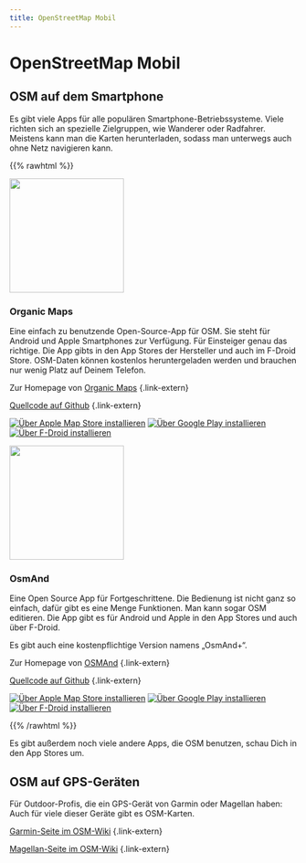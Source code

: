 ```yaml
---
title: OpenStreetMap Mobil
---
```


# OpenStreetMap Mobil

## OSM auf dem Smartphone

Es gibt viele Apps für alle populären Smartphone-Betriebssysteme. Viele richten
sich an spezielle Zielgruppen, wie Wanderer oder Radfahrer. Meistens kann man
die Karten herunterladen, sodass man unterwegs auch ohne Netz navigieren kann.

{{% rawhtml %}}
<div class="grid-container grid-container-500">
<div class="grid-box">
<img class="grid-box-app-left" src="organicmaps.png" width="200"/>
<div class="grid-box-app-right">

<img class="logo" src="/img/logos/organic-maps.png" alt=""/>

### Organic Maps

Eine einfach zu benutzende Open-Source-App für OSM. Sie steht für Android und
Apple Smartphones zur Verfügung. Für Einsteiger genau das richtige. Die App
gibts in den App Stores der Hersteller und auch im F-Droid Store. OSM-Daten
können kostenlos heruntergeladen werden und brauchen nur wenig Platz auf Deinem
Telefon.

Zur Homepage von [Organic Maps](https://organicmaps.app/)
{.link-extern}

[Quellcode auf Github](https://github.com/organicmaps/organicmaps)
{.link-extern}

[![Über Apple Map Store installieren](/img/appstores/apple-appstore.svg)](https://apps.apple.com/app/organic-maps/id1567437057)
[![Über Google Play installieren](/img/appstores/googleplay.svg)](https://play.google.com/store/apps/details?id=app.organicmaps&hl=de)
[![Über F-Droid installieren](/img/appstores/f-droid.svg)](https://f-droid.org/de/packages/app.organicmaps/)

</div>
</div>
<div class="grid-box">
<img class="grid-box-app-left" src="osmand.png" width="200"/>
<div class="grid-box-app-right">

<img class="logo" src="/img/logos/osmand.png" alt=""/>

### OsmAnd

Eine Open Source App für Fortgeschrittene. Die Bedienung ist nicht ganz so
einfach, dafür gibt es eine Menge Funktionen. Man kann sogar OSM editieren. Die
App gibt es für Android und Apple in den App Stores und auch über F-Droid.

Es gibt auch eine kostenpflichtige Version namens „OsmAnd+“.

Zur Homepage von [OSMAnd](https://osmand.net/)
{.link-extern}

[Quellcode auf Github](https://github.com/osmandapp/Osmand)
{.link-extern}

[![Über Apple Map Store installieren](/img/appstores/apple-appstore.svg)](https://apps.apple.com/us/app/osmand-maps-travel-navigate/id934850257)
[![Über Google Play installieren](/img/appstores/googleplay.svg)](https://play.google.com/store/apps/details?id=net.osmand&hl=de)
[![Über F-Droid installieren](/img/appstores/f-droid.svg)](https://f-droid.org/de/packages/net.osmand.plus/)

</div>
</div>
</div>

{{% /rawhtml %}}

Es gibt außerdem noch viele andere Apps, die OSM benutzen, schau Dich in den
App Stores um.

## OSM auf GPS-Geräten

Für Outdoor-Profis, die ein GPS-Gerät von Garmin oder Magellan haben: Auch
für viele dieser Geräte gibt es OSM-Karten.

[Garmin-Seite im OSM-Wiki](https://wiki.openstreetmap.org/wiki/DE:Garmin)
{.link-extern}

[Magellan-Seite im OSM-Wiki](https://wiki.openstreetmap.org/Magellan)
{.link-extern}

